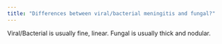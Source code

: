 ```yaml
---
title: "Differences between viral/bacterial meningitis and fungal?"
---
```

Viral/Bacterial is usually fine, linear. Fungal is usually thick and nodular.

